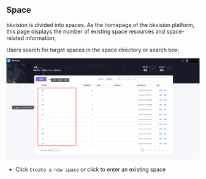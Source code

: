 ## Space

bkvision is divided into spaces. As the homepage of the bkvision platform, this page displays the number of existing space resources and space-related information;

Users search for target spaces in the space directory or search box;

![Enter-Space](../media/Enter-Space.png)

- Click `Create a new space` or click to enter an existing space